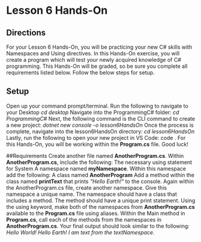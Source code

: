 # Lesson 6 Hands-On

## Directions

For your Lesson 6 Hands-On, you will be practicing your new C# skills with Namespaces and Using directives. In this Hands-On exercise, you will create a program which will test your newly acquired knowledge of C# programming. This Hands-On will be graded, so be sure you complete all requirements listed below. Follow the below steps for setup.

## Setup

Open up your command prompt/terminal.
Run the following to navigate to your Desktop
_cd desktop_
Navigate into the ProgrammingC# folder:
_cd ProgrammingC#_
Next, the following command is the CLI command to create a new project:
_dotnet new console -o lesson6HandsOn_
Once the process is complete, navigate into the lesson6HandsOn directory:
_cd lesson6HandsOn_
Lastly, run the following to open your new project in VS Code:
code .
For this Hands-On, you will be working within the **Program.cs** file. Good luck!

##Requirements
Create another file named **AnotherProgram.cs**.
Within **AnotherProgram.cs**, include the following:
The necessary using statement for System
A namespace named **myNamespace**. Within this namespace add the following:
A class named **AnotherProgram**
Add a method within the class named **printText** that prints _"Hello Earth!"_ to the console.
Again within the AnotherProgram.cs file, create another namespace.
Give this namespace a unique name.
The namespace should have a class that includes a method.
The method should have a unique print statement.
Using the using keyword, make both of the namespaces from **AnotherProgram.cs** available to the **Program.cs** file using aliases.
Within the Main method in **Program.cs**, call each of the methods from the namespaces in **AnotherProgram.cs**.
Your final output should look similar to the following:
_Hello World!_
_Hello Earth!_
_I am text from the textNamespace._
